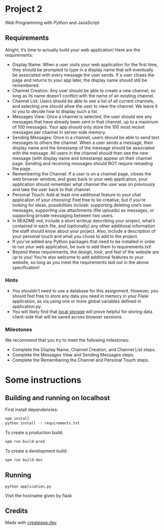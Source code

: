 # Project 2

Web Programming with Python and JavaScript

## Requirements 
Alright, it’s time to actually build your web application! Here are the requirements:

- Display Name: When a user visits your web application for the first time, they should be prompted to type in a display name that will eventually be associated with every message the user sends. If a user closes the page and returns to your app later, the display name should still be remembered.
- Channel Creation: Any user should be able to create a new channel, so long as its name doesn’t conflict with the name of an existing channel.
- Channel List: Users should be able to see a list of all current channels, and selecting one should allow the user to view the channel. We leave it to you to decide how to display such a list.
- Messages View: Once a channel is selected, the user should see any messages that have already been sent in that channel, up to a maximum of 100 messages. Your app should only store the 100 most recent messages per channel in server-side memory.
- Sending Messages: Once in a channel, users should be able to send text messages to others the channel. When a user sends a message, their display name and the timestamp of the message should be associated with the message. All users in the channel should then see the new message (with display name and timestamp) appear on their channel page. Sending and receiving messages should NOT require reloading the page.
- Remembering the Channel: If a user is on a channel page, closes the web browser window, and goes back to your web application, your application should remember what channel the user was on previously and take the user back to that channel.
- Personal Touch: Add at least one additional feature to your chat application of your choosing! Feel free to be creative, but if you’re looking for ideas, possibilities include: supporting deleting one’s own messages, supporting use attachments (file uploads) as messages, or supporting private messaging between two users.
- In README.md, include a short writeup describing your project, what’s contained in each file, and (optionally) any other additional information the staff should know about your project. Also, include a description of your personal touch and what you chose to add to the project.
- If you’ve added any Python packages that need to be installed in order to run your web application, be sure to add them to requirements.txt!
- Beyond these requirements, the design, look, and feel of the website are up to you! You’re also welcome to add additional features to your website, so long as you meet the requirements laid out in the above specification!

### Hints
- You shouldn’t need to use a database for this assignment. However, you should feel free to store any data you need in memory in your Flask application, as via using one or more global variables defined in application.&#8203;py.
- You will likely find that [local storage](https://developer.mozilla.org/en-US/docs/Web/API/Window/localStorage) will prove helpful for storing data client-side that will be saved across browser sessions.

### Milestones
We recommend that you try to meet the following milestones:

- Complete the Display Name, Channel Creation, and Channel List steps.
- Complete the Messages View and Sending Messages steps.
- Complete the Remembering the Channel and Personal Touch steps.

# Some instructions

## Building and running on localhost

First install dependencies:

```sh
npm install
python install -r requirements.txt
```

To create a production build:

```sh
npm run build-prod
```

To create a development build:

```sh
npm run build-dev
```

## Running
```
python application.py
```
Visit the hostname given by flask

## Credits

Made with [createapp.dev](https://createapp.dev/)
